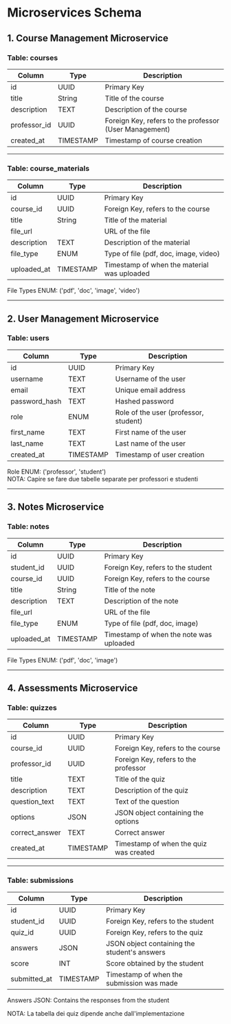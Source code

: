 
# Microservices Schema

## 1. Course Management Microservice

### Table: courses
| Column       | Type     | Description                                      |
|--------------|----------|--------------------------------------------------|
| id           | UUID     | Primary Key                                      |
| title        | String   | Title of the course                              |
| description  | TEXT     | Description of the course                        |
| professor_id | UUID     | Foreign Key, refers to the professor (User Management) |
| created_at   | TIMESTAMP| Timestamp of course creation                     |

---

### Table: course_materials
| Column       | Type     | Description                                      |
|--------------|----------|--------------------------------------------------|
| id           | UUID     | Primary Key                                      |
| course_id    | UUID     | Foreign Key, refers to the course                |
| title        | String   | Title of the material                            |
| file_url     |          | URL of the file                                  |
| description  | TEXT     | Description of the material                      |
| file_type    | ENUM     | Type of file (pdf, doc, image, video)            |
| uploaded_at  | TIMESTAMP| Timestamp of when the material was uploaded      |

File Types ENUM: ('pdf', 'doc', 'image', 'video')

---

## 2. User Management Microservice

### Table: users
| Column        | Type     | Description                                      |
|---------------|----------|--------------------------------------------------|
| id            | UUID     | Primary Key                                      |
| username      | TEXT     | Username of the user                             |
| email         | TEXT     | Unique email address                             |
| password_hash | TEXT     | Hashed password                                  |
| role          | ENUM     | Role of the user (professor, student)            |
| first_name    | TEXT     | First name of the user                           |
| last_name     | TEXT     | Last name of the user                            |
| created_at    | TIMESTAMP| Timestamp of user creation                       |

Role ENUM: ('professor', 'student')  
NOTA: Capire se fare due tabelle separate per professori e studenti

---

## 3. Notes Microservice

### Table: notes
| Column       | Type     | Description                                      |
|--------------|----------|--------------------------------------------------|
| id           | UUID     | Primary Key                                      |
| student_id   | UUID     | Foreign Key, refers to the student               |
| course_id    | UUID     | Foreign Key, refers to the course                |
| title        | String   | Title of the note                                |
| description  | TEXT     | Description of the note                          |
| file_url     |          | URL of the file                                  |
| file_type    | ENUM     | Type of file (pdf, doc, image)                   |
| uploaded_at  | TIMESTAMP| Timestamp of when the note was uploaded          |

File Types ENUM: ('pdf', 'doc', 'image')

---

## 4. Assessments Microservice

### Table: quizzes
| Column        | Type     | Description                                      |
|---------------|----------|--------------------------------------------------|
| id            | UUID     | Primary Key                                      |
| course_id     | UUID     | Foreign Key, refers to the course                |
| professor_id  | UUID     | Foreign Key, refers to the professor             |
| title         | TEXT     | Title of the quiz                                |
| description   | TEXT     | Description of the quiz                          |
| question_text | TEXT     | Text of the question                             |
| options       | JSON     | JSON object containing the options               |
| correct_answer| TEXT     | Correct answer                                   |
| created_at    | TIMESTAMP| Timestamp of when the quiz was created           |

---

### Table: submissions
| Column        | Type     | Description                                      |
|---------------|----------|--------------------------------------------------|
| id            | UUID     | Primary Key                                      |
| student_id    | UUID     | Foreign Key, refers to the student               |
| quiz_id       | UUID     | Foreign Key, refers to the quiz                  |
| answers       | JSON     | JSON object containing the student's answers     |
| score         | INT      | Score obtained by the student                    |
| submitted_at  | TIMESTAMP| Timestamp of when the submission was made        |

Answers JSON: Contains the responses from the student

NOTA: La tabella dei quiz dipende anche dall'implementazione